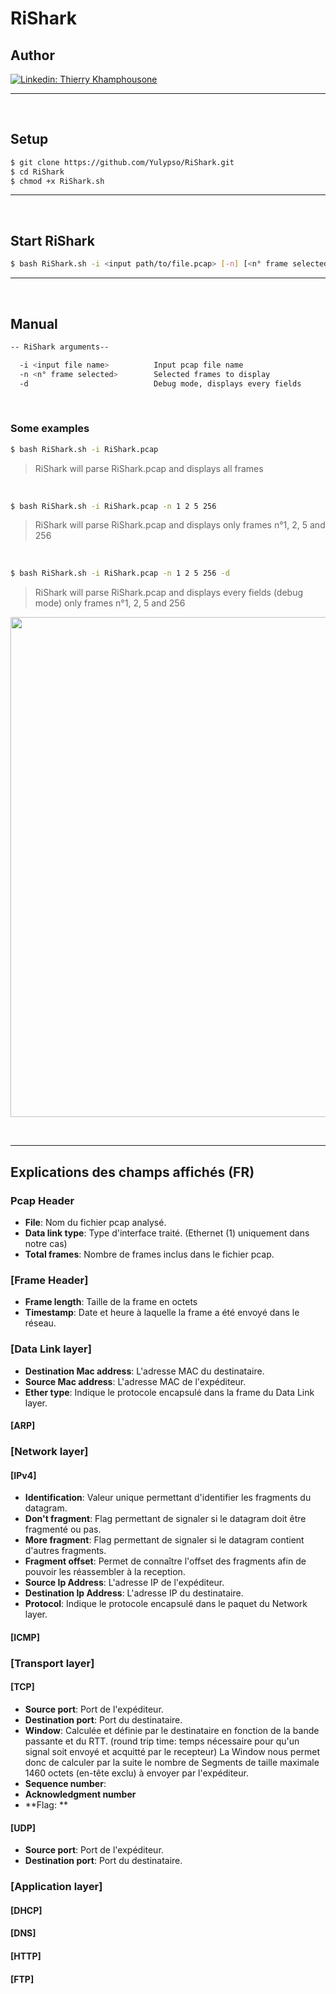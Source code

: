# RiShark

## Author

[![Linkedin: Thierry Khamphousone](https://img.shields.io/badge/-Thierry_Khamphousone-blue?style=flat-square&logo=Linkedin&logoColor=white&link=https://www.linkedin.com/in/tkhamphousone/)](https://www.linkedin.com/in/tkhamphousone)

---

<br/>

## Setup

```bash
$ git clone https://github.com/Yulypso/RiShark.git
$ cd RiShark
$ chmod +x RiShark.sh
```

---

<br/>

## Start RiShark

```bash
$ bash RiShark.sh -i <input path/to/file.pcap> [-n] [<n° frame selected>] [-d]
```

---

<br/>

## Manual

```bash
-- RiShark arguments--

  -i <input file name>          Input pcap file name
  -n <n° frame selected>        Selected frames to display
  -d                            Debug mode, displays every fields
```

<br/>

### Some examples

```bash
$ bash RiShark.sh -i RiShark.pcap
```
> RiShark will parse RiShark.pcap and displays all frames

<br/>

```bash
$ bash RiShark.sh -i RiShark.pcap -n 1 2 5 256
```
> RiShark will parse RiShark.pcap and displays only frames n°1, 2, 5 and 256

<br/>

```bash
$ bash RiShark.sh -i RiShark.pcap -n 1 2 5 256 -d
```
> RiShark will parse RiShark.pcap and displays every fields (debug mode) only frames n°1, 2, 5 and 256

<p align="center" width="100%">
    <img align="center" width="800" src="https://user-images.githubusercontent.com/59794336/139539028-015d723e-9502-445d-8d52-046f8b7c8d4f.png"/>
</p>

<br/>

---

## Explications des champs affichés (FR)

### Pcap Header
- **File**: Nom du fichier pcap analysé.
- **Data link type**: Type d'interface traité. (Ethernet (1) uniquement dans notre cas)
- **Total frames**: Nombre de frames inclus dans le fichier pcap.

### [Frame Header]
- **Frame length**: Taille de la frame en octets
- **Timestamp**: Date et heure à laquelle la frame a été envoyé dans le réseau.

### [Data Link layer]
- **Destination Mac address**: L'adresse MAC du destinataire.
- **Source Mac address**: L'adresse MAC de l'expéditeur.
- **Ether type**: Indique le protocole encapsulé dans la frame du Data Link layer.

#### [ARP]

### [Network layer]
#### [IPv4]
- **Identification**: Valeur unique permettant d'identifier les fragments du datagram.
- **Don't fragment**: Flag permettant de signaler si le datagram doit être fragmenté ou pas.
- **More fragment**: Flag permettant de signaler si le datagram contient d'autres fragments.
- **Fragment offset**: Permet de connaître l'offset des fragments afin de pouvoir les réassembler à la reception.
- **Source Ip Address**: L'adresse IP de l'expéditeur.
- **Destination Ip Address**: L'adresse IP du destinataire.
- **Protocol**: Indique le protocole encapsulé dans le paquet du Network layer.

#### [ICMP]


### [Transport layer]
#### [TCP]
- **Source port**: Port de l'expéditeur.
- **Destination port**: Port du destinataire.
- **Window**: Calculée et définie par le destinataire en fonction de la bande passante et du RTT. (round trip time: temps nécessaire pour qu'un signal soit envoyé et acquitté par le recepteur) La Window nous permet donc de calculer par la suite le nombre de Segments de taille maximale 1460 octets (en-tête exclu) à envoyer par l'expéditeur.
- **Sequence number**:
- **Acknowledgment number**
- **Flag: **

#### [UDP]
- **Source port**: Port de l'expéditeur.
- **Destination port**: Port du destinataire.

### [Application layer]
#### [DHCP]

#### [DNS]

#### [HTTP]

#### [FTP]
